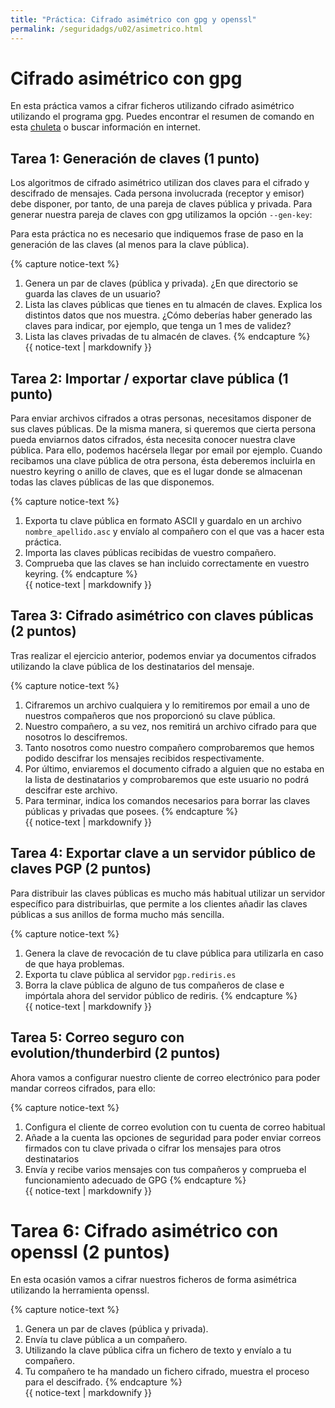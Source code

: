 ```yaml
---
title: "Práctica: Cifrado asimétrico con gpg y openssl"
permalink: /seguridadgs/u02/asimetrico.html
---
```


# Cifrado asimétrico con gpg

En esta práctica vamos a cifrar ficheros utilizando cifrado asimétrico utilizando el programa gpg. Puedes encontrar el resumen de comando en esta [chuleta](https://elbauldelprogramador.com/chuleta-de-comandos-para-gpg/) o buscar información en internet.

## Tarea 1: Generación de claves (1 punto)

Los algoritmos de cifrado asimétrico utilizan dos claves para el cifrado y descifrado de mensajes. Cada persona involucrada (receptor y emisor) debe disponer, por tanto, de una pareja de claves pública y privada.
Para generar nuestra pareja de claves con gpg utilizamos la opción `--gen-key`:

Para esta práctica no es necesario que indiquemos frase de paso en la generación de las claves (al menos para la clave pública).

{% capture notice-text %}
1. Genera un par de claves (pública y privada). ¿En que directorio se guarda las claves de un usuario?
2. Lista las claves públicas que tienes en tu almacén de claves. Explica los distintos datos que nos muestra. ¿Cómo deberías haber generado las claves para indicar, por ejemplo, que tenga un 1 mes de validez?
3. Lista las claves privadas de tu almacén de claves.
{% endcapture %}<div class="notice--info">{{ notice-text | markdownify }}</div>

## Tarea 2: Importar / exportar clave pública (1 punto)

Para enviar archivos cifrados a otras personas, necesitamos disponer de sus claves públicas. De la misma manera, si queremos que cierta persona pueda enviarnos datos cifrados, ésta necesita conocer nuestra clave pública. Para ello, podemos hacérsela llegar por email por ejemplo. Cuando recibamos una clave pública de otra persona, ésta deberemos incluirla en nuestro keyring o anillo de claves, que es el lugar donde se almacenan todas las claves públicas de las que disponemos. 

{% capture notice-text %}
1. Exporta tu clave	pública	en formato ASCII y guardalo en un archivo `nombre_apellido.asc` y envíalo al compañero con el que vas a hacer esta práctica.
2. Importa las claves públicas recibidas de vuestro compañero.
3. Comprueba que las claves se han incluido correctamente en vuestro keyring.
{% endcapture %}<div class="notice--info">{{ notice-text | markdownify }}</div>

## Tarea 3: Cifrado asimétrico con claves públicas (2 puntos)

Tras realizar el ejercicio anterior, podemos enviar ya documentos cifrados utilizando la clave pública de los destinatarios del mensaje. 

{% capture notice-text %}
1. Cifraremos un archivo cualquiera y lo remitiremos por email a uno de nuestros compañeros que nos proporcionó su clave pública.
2. Nuestro compañero, a su vez, nos remitirá un archivo cifrado para que nosotros lo descifremos.
3. Tanto  nosotros  como  nuestro  compañero  comprobaremos  que  hemos  podido descifrar los mensajes recibidos respectivamente.
4. Por último, enviaremos el documento cifrado a alguien que no estaba en la lista de destinatarios y comprobaremos que este usuario no podrá descifrar este archivo.
5. Para terminar, indica los comandos necesarios para borrar las claves públicas y privadas que posees.
{% endcapture %}<div class="notice--info">{{ notice-text | markdownify }}</div>

## Tarea 4: Exportar clave a un servidor público de claves PGP (2 puntos)

Para distribuir las claves públicas es mucho más habitual utilizar un servidor específico para distribuirlas, que permite a los clientes añadir las claves públicas a sus anillos de forma mucho más sencilla.

{% capture notice-text %}
1. Genera la clave de revocación de tu clave pública para utilizarla en caso de que haya problemas.
2. Exporta tu clave pública al servidor `pgp.rediris.es`
3. Borra la clave pública de alguno de tus compañeros de clase e impórtala ahora del servidor público de rediris.
{% endcapture %}<div class="notice--info">{{ notice-text | markdownify }}</div>

## Tarea 5: Correo seguro con evolution/thunderbird (2 puntos)

Ahora vamos a configurar nuestro cliente de correo electrónico para poder mandar correos cifrados, para ello:

{% capture notice-text %}
1. Configura el cliente de correo evolution con tu cuenta de correo habitual
2. Añade a la cuenta las opciones de seguridad para poder enviar correos firmados con tu clave privada o cifrar los mensajes para otros destinatarios
3. Envía y recibe varios mensajes con tus compañeros y comprueba el funcionamiento adecuado de GPG
{% endcapture %}<div class="notice--info">{{ notice-text | markdownify }}</div>

# Tarea 6: Cifrado asimétrico con openssl (2 puntos)

En esta ocasión vamos a cifrar nuestros ficheros de forma asimétrica utilizando la herramienta openssl.

{% capture notice-text %}
1. Genera un par de claves (pública y privada). 
2. Envía tu clave pública a un compañero.
3. Utilizando la clave pública cifra un fichero de texto y envíalo a tu compañero.
4. Tu compañero te ha mandado un fichero cifrado, muestra el proceso para el descifrado.
{% endcapture %}<div class="notice--info">{{ notice-text | markdownify }}</div>

